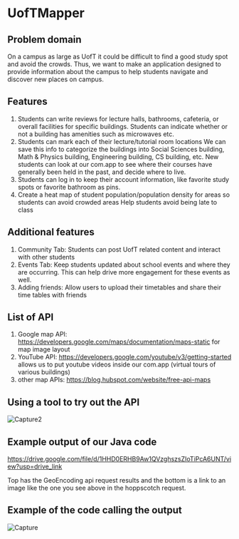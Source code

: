 # UofTMapper

## Problem domain
On a campus as large as UofT it could be difficult to find a good study spot and avoid the crowds. Thus, we want to make an application designed to provide information about the campus to help students navigate and discover new places on campus. 

## Features
1. Students can write reviews for lecture halls, bathrooms, cafeteria, or overall facilities for specific buildings. Students can indicate whether or not a building has amenities such as microwaves etc.
2. Students can mark each of their lecture/tutorial room locations
   We can save this info to categorize the buildings into Social Sciences building, Math & Physics building, Engineering building, CS building, etc.
   New students can look at our com.app to see where their courses have generally been held in the past, and decide where to live.
3. Students can log in to keep their account information, like favorite study spots or favorite bathroom as pins.
4. Create a heat map of student population/population density for areas so students can avoid crowded areas
   Help students avoid being late to class
   
## Additional features
1. Community Tab: Students can post UofT related content and interact with other students
2. Events Tab: Keep students updated about school events and where they are occurring. This can help drive more engagement for these events as well.
3. Adding friends: Allow users to upload their timetables and share their time tables with friends

## List of API
1. Google map API: https://developers.google.com/maps/documentation/maps-static
   for map image layout
2. YouTube API: https://developers.google.com/youtube/v3/getting-started
   allows us to put youtube videos inside our com.app (virtual tours of various buildings)
3. other map APIs: https://blog.hubspot.com/website/free-api-maps

## Using a tool to try out the API
![Capture2](https://github.com/TheWeeWum/UofTMapper/assets/87148396/442c73e8-34ef-4666-a095-e335b6467c29)

## Example output of our Java code
https://drive.google.com/file/d/1HHD0ERHB9Aw1QVzghszsZIoTiPcA6UNT/view?usp=drive_link

Top has the GeoEncoding api request results and the bottom is a link to an image like the one you see above in the hoppscotch request.

## Example of the code calling the output
![Capture](https://github.com/TheWeeWum/UofTMapper/assets/87148396/9595e47e-3df0-4ab7-98c1-4e4055d448f2)

